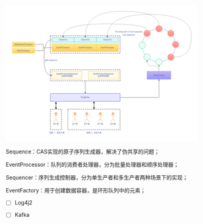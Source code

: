 ![Disruptor-整体架构](./images/Disruptor-整体架构.png)

Sequence：CAS实现的原子序列生成器，解决了伪共享的问题；

EventProcessor：队列的消费者处理器，分为批量处理器和顺序处理器；

Sequencer：序列生成控制器，分为单生产者和多生产者两种场景下的实现；

EventFactory：用于创建数据容器，是环形队列中的元素；



- [ ] Log4j2
- [ ] Kafka

